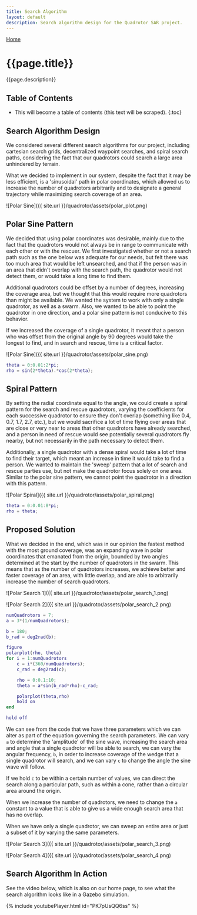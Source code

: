 ```yaml
---
title: Search Algorithm
layout: default
description: Search algorithm design for the Quadrotor SAR project.
---
```


[Home](https://ece595project.github.io/quadrotor/)

# {{page.title}}

{{page.description}}

## Table of Contents

* This will become a table of contents (this text will be scraped).
{:toc}

## Search Algorithm Design

We considered several different search algorithms for our project, including cartesian search grids, decentralized waypoint searches, and spiral search paths, considering the fact that our quadrotors could search a large area unhindered by terrain.

What we decided to implement in our system, despite the fact that it may be less efficient, is a 'sinusoidal' path in polar coordinates, which allowed us to increase the number of quadrotors arbitrarily and to designate a general trajectory while maximizing search coverage of an area.

![Polar Sine]({{ site.url }}/quadrotor/assets/polar_plot.png)

## Polar Sine Pattern

We decided that using polar coordinates was desirable, mainly due to the fact that the quadrotors would not always be in range to communicate with each other or with the rescuer. We first investigated whether or not a search path such as the one below was adequate for our needs, but felt there was too much area that would be left unsearched, and that if the person was in an area that didn't overlap with the search path, the quadrotor would not detect them, or would take a long time to find them.

Additional quadrotors could be offset by a number of degrees, increasing the coverage area, but we thought that this would require more quadrotors than might be available. We wanted the system to work with only a single quadrotor, as well as a swarm. Also, we wanted to be able to point the quadrotor in one direction, and a polar sine pattern is not conducive to this behavior.

If we increased the coverage of a single quadrotor, it meant that a person who was offset from the original angle by 90 degrees would take the longest to find, and in search and rescue, time is a critical factor.

![Polar Sine]({{ site.url }}/quadrotor/assets/polar_sine.png)

```Matlab
theta = 0:0.01:2*pi;
rho = sin(2*theta).*cos(2*theta);
```

## Spiral Pattern

By setting the radial coordinate equal to the angle, we could create a spiral pattern for the search and rescue quadrotors, varying the coefficients for each successive quadrotor to ensure they don't overlap (something like 0.4, 0.7, 1.7, 2.7, etc.), but we would sacrifice a lot of time flying over areas that are close or very near to areas that other quadrotors have already searched, and a person in need of rescue would see potentially several quadrotors fly nearby, but not necessarily in the path necessary to detect them.

Additionally, a single quadrotor with a dense spiral would take a lot of time to find their target, which meant an increase in time it would take to find a person. We wanted to maintain the 'sweep' pattern that a lot of search and rescue parties use, but not make the quadrotor focus solely on one area. Similar to the polar sine pattern, we cannot point the quadrotor in a direction with this pattern.

![Polar Spiral]({{ site.url }}/quadrotor/assets/polar_spiral.png)

```Matlab
theta = 0:0.01:8*pi;
rho = theta;
```

## Proposed Solution

What we decided in the end, which was in our opinion the fastest method with the most ground coverage, was an expanding wave in polar coordinates that emanated from the origin, bounded by two angles determined at the start by the number of quadrotors in the swarm. This means that as the number of quadrotors increases, we achieve better and faster coverage of an area, with little overlap, and are able to arbitrarily increase the number of search quadrotors.

![Polar Search 1]({{ site.url }}/quadrotor/assets/polar_search_1.png)

![Polar Search 2]({{ site.url }}/quadrotor/assets/polar_search_2.png)

```Matlab
numQuadrotors = 7;
a = 3*(1/numQuadrotors);

b = 180;
b_rad = deg2rad(b);

figure
polarplot(rho, theta)
for i = 1:numQuadrotors
    c = i*(360/numQuadrotors);
    c_rad = deg2rad(c);

    rho = 0:0.1:10;
    theta = a*sin(b_rad*rho)-c_rad;

    polarplot(theta,rho)
    hold on
end

hold off
```

We can see from the code that we have three parameters which we can alter as part of the equation governing the search parameters. We can vary `a` to determine the 'amplitude' of the sine wave, increasing the search area and angle that a single quadrotor will be able to search, we can vary the angular frequency, `b`, in order to increase coverage of the wedge that a single quadrotor will search, and we can vary `c` to change the angle the sine wave will follow.

If we hold `c` to be within a certain number of values, we can direct the search along a particular path, such as within a cone, rather than a circular area around the origin.

When we increase the number of quadrotors, we need to change the `a` constant to a value that is able to give us a wide enough search area that has no overlap.

When we have only a single quadrotor, we can sweep an entire area or just a subset of it by varying the same parameters.

![Polar Search 3]({{ site.url }}/quadrotor/assets/polar_search_3.png)

![Polar Search 4]({{ site.url }}/quadrotor/assets/polar_search_4.png)

## Search Algorithm In Action

See the video below, which is also on our home page, to see what the search algorithm looks like in a Gazebo simulation.

{% include youtubePlayer.html id="PK7pUsQQ6ss" %}
